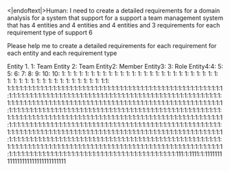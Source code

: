 <|endoftext|>Human: I need to create a detailed requirements for a domain analysis for a system that support for a support a team management system that has 4 entities and 4 entities and 4 entities and 3 requirements for each requirement type of support 6

Please help me to create a detailed requirements for each requirement for each entity and each requirement type

Entity 1. 1: Team
Entity 2: Team
Entity2: Member
Entity3: 3: Role
Entity4:4: 5: 5: 6: 7: 8: 9: 10: 10: 1: 1: 1: 1: 1: 1: 1: 1: 1: 1: 1: 1: 1: 1: 1: 1: 1: 1: 1: 1: 1: 1: 1: 1: 1: 1: 1: 1: 1: 1: 1: 1: 1: 1: 1: 1: 1: 1: 1: 1: 1: 1: 1: 1:1: 1:1:1:1:1:1:1:1:1:1:1:1:1:1:1:1:1:1:1:1:1:1:1:1:1:1:1:1:1:1:1:1:1:1:1:1:1:1:1:1:1:1:1:1:1:1:1:1:1:1:1:1:1:1:1:1:1:1:1:1:1:1:1:1:1:1:1:1:1:1:1:1:1:1:1:1:1:1:1:1:1:1:1:1:1:1:1:1:1:1:1:1:1:1:1:1:1:1:1:1:1:1:1:1:1:1:1:1:1:1:1:1:1:1:1:1:1:1:1:1:1:1:1:1:1:1:1:1:1:1:1:1:1:1:1:1:1:1:1:1:1:1:1:1:1:1:1:1:1:1:1:1:1:1:1:1:1:1:1:1:1:1:1:1:1:1:1:1:1:1:1:1:1:1:1:1:1:1:1:1:1:1:1:1:1:1:1:1:1:1:1:1:1:1:1:1:1:1:1:1:1:1:1:1:1:1:1:1:1:1:1:1:1:1:1:1:1:1:1:1:1:1:1:1:1:1:1:1:1:1:1:1:1:1:1:1:1:1:1:1:1:1:1:1:1:1:1:1:1:1:1:1:1:1:1:1:1:1:1:1:1:1:1:1:1:1:1:1:1:1:1:1:1:1:1:1:1:1:1:1:1:1:1:1:1:1:1:1:1:1:1:1:1:1:1:1:1:1:1:1:1:1:1:1:1:1:1:1:1:1:1:1:1:1:1:1:1:1:1:1:1:1:1:1:1:1:1:1:1:1:1:1:1:1:1:1:1:1:1:1:1:1:1:1:1:1:1:1:1:1:1:1:1:1:1:1:1:1:1:1:1:1:1:1:1:1:1:1:1:1:1:1:1:1:1:1:1:1:1:1:1:1:1:1:1:1:1:1:1:1:1:1:1:1:1:1:1:1:1:1:1:1:1:1:1:1:1:1:1:1:1:1:1:1:1:1:1:1:1:1:1:1:1:1:1:1:1:1:1:1:1:1:1:1:1:1:1:1:1:1:1:1:1:1:1:1:1:1:1:1:1:1:1:1:1:1:1:1:1:1:1:1:1:1:1:1:1:1:1:1:1:1:1:1:1:1:1:1:1:1:1:1:1:1:1:1:1:1:1:1:1:1:1:1:1:1:1:1:1:1:1:1:1:1:111:1:1111:1:1111111111111111111111111111111